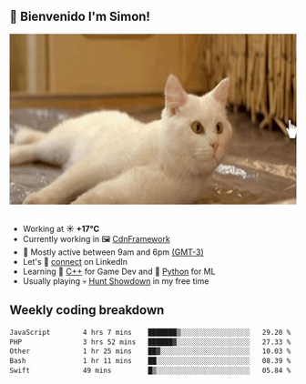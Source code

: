 <h2>👋 <b>Bienvenido I'm Simon!&nbsp;</b></h2>

<section>
  <img src="./static/banner.gif" height=300 width=1000>
</section>

<br>

<ul>
  <li>
		<!--START_SECTION:weather-->
		Working at <b>☀️   +17°C</b>
		<!--END_SECTION:weather-->
  </li>
  <li>
    Currently working in 🖼️&nbsp;<a href=https://github.com/snapverse/cdn-framework target=_blank>CdnFramework</a>
  </li>
  <li>
    🚩 Mostly active between 9am and 6pm <a href=https://onlinealarmkur.com/world/es target=_blank>(GMT-3)</a>
  </li>
  <li>
    Let's 🔗&nbsp;<a href=https://www.linkedin.com/in/itssimmons target=_blank>connect</a> on LinkedIn
  </li>
  <li>
    Learning 👴&nbsp;<a href=https://images3.memedroid.com/images/UPLOADED755/65f2bce6734f6.webp target=_blank>C++</a> for Game Dev and 🐍&nbsp;<a href=https://qph.cf2.quoracdn.net/main-qimg-4472b6229cb75bf66ab531f3ebd4f975-lq target=_blank>Python</a> for ML
  </li>
  <li>
    Usually playing 💀&nbsp;<a href=https://www.huntshowdown.com target=_blank>Hunt Showdown</a> in my free time
  </li>
</ul>

<h2><b>Weekly coding breakdown </b></h2>

<!--START_SECTION:waka-->

```txt
JavaScript        4 hrs 7 mins    ███████▒░░░░░░░░░░░░░░░░░   29.20 %
PHP               3 hrs 52 mins   ██████▓░░░░░░░░░░░░░░░░░░   27.33 %
Other             1 hr 25 mins    ██▓░░░░░░░░░░░░░░░░░░░░░░   10.03 %
Bash              1 hr 11 mins    ██░░░░░░░░░░░░░░░░░░░░░░░   08.39 %
Swift             49 mins         █▒░░░░░░░░░░░░░░░░░░░░░░░   05.84 %
```

<!--END_SECTION:waka-->
